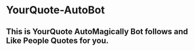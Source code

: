# YourQuote-AutoBot

## This is YourQuote AutoMagically Bot follows and Like People Quotes for you. 
